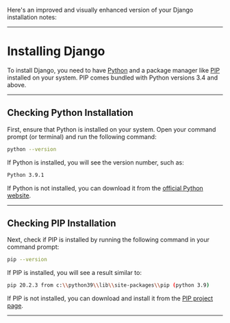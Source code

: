 Here's an improved and visually enhanced version of your Django installation notes:

---

# Installing Django

To install Django, you need to have [Python](https://www.w3schools.com/python/default.asp) and a package manager like [PIP](https://www.w3schools.com/python/python_pip.asp) installed on your system. PIP comes bundled with Python versions 3.4 and above.

---

## Checking Python Installation

First, ensure that Python is installed on your system. Open your command prompt (or terminal) and run the following command:

```bash
python --version
```

If Python is installed, you will see the version number, such as:

```bash
Python 3.9.1
```

If Python is not installed, you can download it from the [official Python website](https://www.python.org/).

---

## Checking PIP Installation

Next, check if PIP is installed by running the following command in your command prompt:

```bash
pip --version
```

If PIP is installed, you will see a result similar to:

```bash
pip 20.2.3 from c:\\python39\\lib\\site-packages\\pip (python 3.9)
```

If PIP is not installed, you can download and install it from the [PIP project page](https://pypi.org/project/pip/).

---


